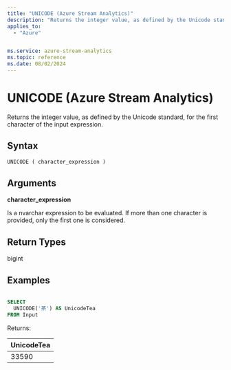 ```yaml
---
title: "UNICODE (Azure Stream Analytics)"
description: "Returns the integer value, as defined by the Unicode standard, for the first character of the input expression."
applies_to:
  - "Azure"


ms.service: azure-stream-analytics
ms.topic: reference
ms.date: 08/02/2024
---
```


# UNICODE (Azure Stream Analytics)

Returns the integer value, as defined by the Unicode standard, for the first character of the input expression.

## Syntax

```SQL
UNICODE ( character_expression )
```

## Arguments

**character_expression**

Is a nvarchar expression to be evaluated. If more than one character is provided, only the first one is considered.

## Return Types

bigint

## Examples

```SQL

SELECT
  UNICODE('茶') AS UnicodeTea
FROM Input

```

Returns:

|UnicodeTea|
|-|
|33590|
